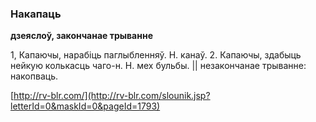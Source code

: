 ### Накапаць
**дзеяслоў, закончанае трыванне**

1, Капаючы, нарабіць паглыбленняў. Н. канаў. 2. Капаючы, здабыць нейкую колькасць чаго-н. Н. мех бульбы. || незакончанае трыванне: накопваць.

<a rel="author">[http://rv-blr.com/](http://rv-blr.com/slounik.jsp?letterId=0&maskId=0&pageId=1793)</a>
